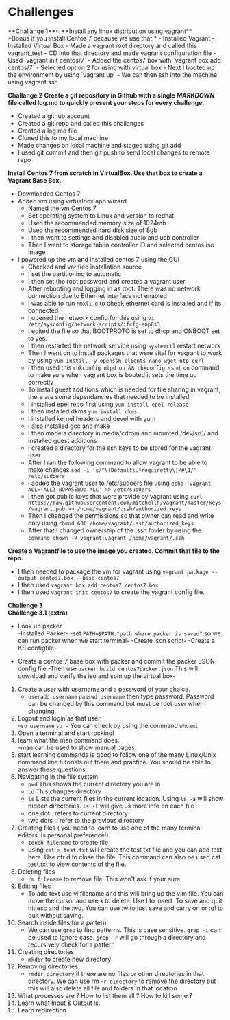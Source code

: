 <h1>Challenges</h1>
**Challange 1**<
**Install any linux distribution using vagrant**</br>
*Bonus if you install Centos 7 because we use that.*
- Installed Vagrant
- Installed Virtual Box
- Made a vagrant root directory and called this vagrant_test
- CD into that directory and made vagrant configuration file
	- Used `vagrant init centos/7`
- Added the centos7 box with `vagrant box add centos/7` 
	- Selected option 2 for using with virtual box
- Next I booted up the environment by using `vagrant up`
- We can then ssh into the machine using vagrant ssh<br />

**Challange 2**
**Create a git repository in Github with a single *MARKDOWN* file called log.md to quickly present your steps for every challenge.**
- Created a github account
- Created a git repo and called this challanges
- Created a log.md file
- Cloned this to my local machine
- Made changes on local machine and staged using git add
- I used git commit and then git push to send local changes to remote repo<br />

**Install Centos 7 from scratch in VirtualBox. Use that box to create a Vagrant Base Box.**
- Downloaded Centos 7 
- Added vm using virtualbox app wizard
	- Named the vm Centos 7
	- Set operating system to Linux and version to redhat
	- Used the recommended memory size of 1024mb
	- Used the recommended hard disk size of 8gb
	- I then went to settings and disabled audio and usb controller
	- Then I went to storage tab in controller ID and selected centos iso image
- I powered up the vm and installed centos 7 using the GUI
	- Checked and varified installation source
	- I set the partitioning to automatic
	- I then set the root password and created a vagrant user
	- After rebooting and logging in as root. There was no network connection due to Ethernet interface not enabled
	- I was able to run `nmxli d` to check ethernet card is installed and if its connected
	- I opened the network config for this using `vi /etc/sysconfig/network-scripts/ifcfg-enp0s3`
	- I edited the file so that BOOTPROTO is set to dhcp and ONBOOT set to yes.
	- I then restarted the network service using `systemctl` restart network
	- Then I went on to install packages that were vital for vagrant to work by using `yum install -y openssh-clients nano wget ntp curl`
	- I then used this `chkconfig ntpd on && chkconfig sshd on` command to make sure when vagrant box is booted it sets the time up correctly
	- To install guest additions which is needed for file sharing in vagrant, there are some dependancies that needed to be installed
	- I installed epel repo first using `yum install epel-release`
	- I then installed dkms `yum install dkms`
	- I installed kernel headers and devel with yum 
	- I also installed gcc and make
	- I then made a directory in media/cdrom and mounted /dev/sr0/ and installed guest additions
	- I created a directory for the ssh keys to be stored for the vagrant user 	
	- After I ran the following command to allow vagrant to be able to make changes `sed -i 's/^\(Defaults.*requiretty\)/#\1/' /etc/sudoers`
	- I added the vagrant user to /etc/sudoers file using 	`echo 'vagrant ALL=(ALL) NOPASSWD: ALL' >> /etc/sudoers`
	- I then got public keys that were provide by vagrant using  `curl https://raw.githubusercontent.com/mitchellh/vagrant/master/keys/vagrant.pub >> /home/vagrant/.ssh/authorized_keys`
	- Then I changed the permissions so that owner can read and write only using `chmod 600 /home/vagrant/.ssh/authorized_keys`
	- After that I changed ownership of the .ssh folder by using the `command chown -R vagrant:vagrant /home/vagrant/.ssh`<br />

**Create a Vagrantfile to use the image you created. Commit that file to the repo.**
- I then needed to package the vm for vagrant using `vagrant package --output centos7.box --base centos7`
- I then used `vagrant box add centos7 centos7.box`
- I then used `vagrant init centos7` to create the vagrant config file.<br />

**Challenge 3**<br />
**Challenge 3.1 (extra)**<br />
- Look up packer<br />
	-Installed Packer-
	-set `PATH=$PATH:"path where packer is saved"` so we can run packer when we start terminal-
	-Create json script- 
	-Create a KS configfile-<br />

- Create a centos 7 base box with packer and commit the packer JSON config file
	-Then use `packer build centos7packer.json` This will download and varify the iso and spin up the virtual box-<br />

1. Create a user with username and a password of your choice.<br />
	- `useradd username` `passwd username` then type password. Password can be changed by this command but must be root user when changing.
2. Logout and login as that user.<br />
	-`su username` `su -` You can check by using the command `whoami`
3. Open a terminal and start rocking!<br />
4. learn what the man command does.<br />
	-man can be used to show manual pages 
5. start learning commands is good to follow one of the many Linux/Unix command line tutorials out there and
  practice. You should be able to answer these questions:<br />
6. Navigating in the file system<br />
	- `pwd` This shows the current directory you are in
	- `cd` This changes directory
	- `ls` Lists the current files in the current location. Using `ls -a` will show hidden directories. `ls -l` will give us more info on each file
	- one dot . refers to current directory
	- two dots .. refer to the previous directory
7. Creating files ( you need to learn to use one of the many terminal editors. Is personal preference!)<br />
	- `touch filename` to create file 
	- using `cat > test.txt` will create the test txt file and you can add text here. Use ctr d to close the file. This command can also be used cat test.txt to view contents of the file.
8. Deleting files<br />
	- `rm filename` to remove file. This won't ask if your sure
9. Editing files<br />
	- To add text use vi filename and this will bring up the vim file. You can move the cursor and use x to delete. Use I to insert. To save and quit hit esc and the :wq. You can use :w to just save and carry on or :q! to quit without saving. 
10. Search inside files for a pattern<br />
	- We can use `grep` to find patterns. This is case sensitive. `grep -i` can be used to ignore case. `grep -r` will go through a directory and recursively check for a pattern
11. Creating directories<br />
	- `mkdir` to create new directory
12. Removing directories<br />
	- `rmdir directory` if there are no files or other directories in that directory. We can use rm -`r directory` to remove the directory but this will also delete all file and folders in that location
13. What processes are ? How to list them all ? How to kill some ?<br />
14. Learn what Input & Output is.<br />
15. Learn redirection<br />







